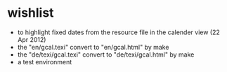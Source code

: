 # wishlist #
* to highlight fixed dates from the resource file
	in the calender view (22 Apr 2012)
* the "en/gcal.texi" convert to "en/gcal.html" by make
* the "de/texi/gcal.texi" convert to "de/texi/gcal.html" by make
* a test environment
